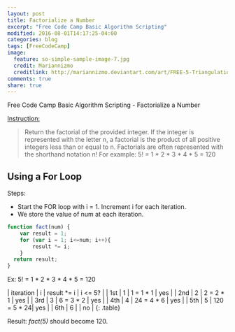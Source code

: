 ```yaml
---
layout: post
title: Factorialize a Number
excerpt: "Free Code Camp Basic Algorithm Scripting"
modified: 2016-08-01T14:17:25-04:00
categories: blog
tags: [FreeCodeCamp]
image:
  feature: so-simple-sample-image-7.jpg
  credit: Mariannizmo
  creditlink: http://mariannizmo.deviantart.com/art/FREE-5-Triangulation-Mosaic-backgrounds-406553032
comments: true
share: true
---
```


Free Code Camp Basic Algorithm Scripting - Factorialize a Number

<u>Instruction:</u>

>Return the factorial of the provided integer.
>If the integer is represented with the letter n, a factorial is the product of all positive integers less than or equal to n.
>Factorials are often represented with the shorthand notation n!
>For example: 5! = 1 * 2 * 3 * 4 * 5 = 120

## Using a For Loop

Steps:

* Start the FOR loop with i = 1.  Increment i for each iteration.
* We store the value of num at each iteration.


~~~ Javascript
function fact(num) {
	var result = 1;
	for (var i = 1; i<=num; i++){
		result *= i;
	}
  return result;
}
~~~

Ex: 5! = 1 * 2 * 3 * 4 * 5 = 120

| iteration | i   | result *= i | i <= 5? |
| 1st  	| 1   | 1 = 1 * 1   |   yes   |
| 2nd   	| 2   | 2 = 2 * 1   |   yes   |
| 3rd       | 3   | 6 = 3 * 2   |   yes   |
| 4th       | 4   | 24 = 4 * 6  |   yes   |
| 5th       | 5   | 120 = 5 * 24|   yes   |
| 6th       | 6   |             |   no    |
{: .table}

Result:
<cite>fact(5)</cite> should become 120.




